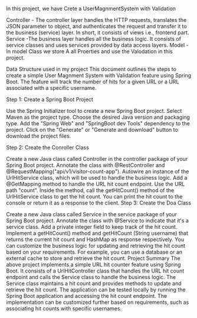 In this project, we have Crete a UserMagnmentSystem with Validation

Controller - The controller layer handles the HTTP requests, translates the JSON parameter to object, and authenticates the request and transfer it to the business (service) layer. In short, it consists of views i.e., frontend part.
Service -The business layer handles all the business logic. It consists of service classes and uses services provided by data access layers.
Model - In model Class we store A all Proerties  and use the Valodation in this project.

Data Structure used in my project
This document outlines the steps to create a simple User Magnment System with Validation feature using Spring Boot. The feature will track the number of hits for a given URL or a URL associated with a specific username.

Step 1: Create a Spring Boot Project

Use the Spring Initializer tool to create a new Spring Boot project.
Select Maven as the project type.
Choose the desired Java version and packaging type.
Add the "Spring Web" and "SpringBoot dev Tools" dependency to the project.
Click on the "Generate" or "Generate and download" button to download the project files.

Step 2: Create the Conroller Class

Create a new Java class called Controller in the controller package of your Spring Boot project.
Annotate the class with @RestController and @RequestMapping("api/v1/visitor-count-app").
Autowire an instance of the UrlHitService class, which will be used to handle the business logic.
Add a @GetMapping method to handle the URL hit count endpoint. Use the URL path "count".
Inside the method, call the getHitCount() method of the UrlHitService class to get the hit count.
You can print the hit count to the console or return it as a response to the client.
Step 3: Create the Doa Class

Create a new Java class called Service in the service package of your Spring Boot project.
Annotate the class with @Service to indicate that it's a service class.
Add a private integer field to keep track of the hit count.
Implement a getHitCount() method and getHitCount (String username) that returns the current hit count and HashMap as response respectively.
You can customize the business logic for updating and retrieving the hit count based on your requirements. For example, you can use a database or an external cache to store and retrieve the hit count.
Project Summary
The above project implements a simple URL hit counter feature using Spring Boot. It consists of a UrlHitController class that handles the URL hit count endpoint and calls the Service class to handle the business logic. The Service class maintains a hit count and provides methods to update and retrieve the hit count. The application can be tested locally by running the Spring Boot application and accessing the hit count endpoint. The implementation can be customized further based on requirements, such as associating hit counts with specific usernames.

